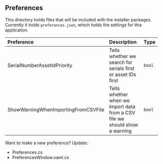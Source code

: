 ## Preferences

This directory holds files that will be included with the installer packages. Currently it holds `preferences.json`, which holds the settings for this application.


| Preference | Description | Type |
| :------------- | :-------| :----|
| SerialNumberAssetIdPriority | Tells whether we search for serials first or asset IDs first | `bool` |
| ShowWarningWhenImportingFromCSVFile | Tells whether when we import data from a CSV file we should show a warning | `bool` |

Want to make a new preference? Update:
- Preferences.cs
- PreferencesWindow.xaml.cs

